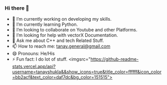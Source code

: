 ### Hi there 👋

- 🔭 I’m currently working on developing my skills.
- 🌱 I’m currently learning Python.
- 👯 I’m looking to collaborate on Youtube and other Platforms.
- 🤔 I’m looking for help with vectorX Documentation. 
- 💬 Ask me about C++ and tech Related Stuff.
- 📫 How to reach me: tanay.general@gmail.com
- 😄 Pronouns: He/His
- ⚡ Fun fact: I do lot of stuff.
<imgsrc="https://github-readme-stats.vercel.app/api?username=tanayshukla&&show_icons=true&title_color=ffffff&icon_color=bb2acf&text_color=daf7dc&bg_color=151515">
